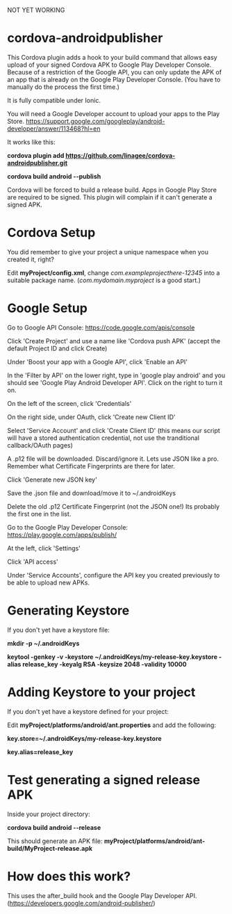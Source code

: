 NOT YET WORKING

cordova-androidpublisher
========================

This Cordova plugin adds a hook to your build command that allows easy upload of your signed Cordova APK to Google Play Developer Console. Because of a restriction of the Google API, you can only update the APK of an app that is already on the Google Play Developer Console. (You have to manually do the process the first time.)

It is fully compatible under Ionic.

You will need a Google Developer account to upload your apps to the Play Store. https://support.google.com/googleplay/android-developer/answer/113468?hl=en

It works like this:

**cordova plugin add https://github.com/linagee/cordova-androidpublisher.git**

**cordova build android --publish**

Cordova will be forced to build a release build. Apps in Google Play Store are required to be signed. This plugin will complain if it can't generate a signed APK.

Cordova Setup
=============

You did remember to give your project a unique namespace when you created it, right?

Edit **myProject/config.xml**, change _com.exampleprojecthere-12345_ into a suitable package name. (_com.mydomain.myproject_ is a good start.)

Google Setup
============

Go to Google API Console: https://code.google.com/apis/console

Click 'Create Project' and use a name like 'Cordova push APK' (accept the default Project ID and click Create)

Under 'Boost your app with a Google API', click 'Enable an API'

In the 'Filter by API' on the lower right, type in 'google play android' and you should see 'Google Play Android Developer API'. Click on the right to turn it on.

On the left of the screen, click 'Credentials'

On the right side, under OAuth, click 'Create new Client ID'

Select 'Service Account' and click 'Create Client ID' (this means our script will have a stored authentication credential, not use the tranditional callback/OAuth pages)

A .p12 file will be downloaded. Discard/ignore it. Lets use JSON like a pro. Remember what Certificate Fingerprints are there for later.

Click 'Generate new JSON key'

Save the .json file and download/move it to ~/.androidKeys

Delete the old .p12 Certificate Fingerprint (not the JSON one!) Its probably the first one in the list.

Go to the Google Play Developer Console: https://play.google.com/apps/publish/

At the left, click 'Settings'

Click 'API access'

Under 'Service Accounts', configure the API key you created previously to be able to upload new APKs.


Generating Keystore
===================

If you don't yet have a keystore file:

**mkdir -p ~/.androidKeys**

**keytool -genkey -v -keystore ~/.androidKeys/my-release-key.keystore -alias release_key -keyalg RSA -keysize 2048 -validity 10000**

Adding Keystore to your project
===============================

If you don't yet have a keystore defined for your project:

Edit **myProject/platforms/android/ant.properties** and add the following:

**key.store=~/.androidKeys/my-release-key.keystore**

**key.alias=release_key**

Test generating a signed release APK
====================================

Inside your project directory:

**cordova build android --release**

This should generate an APK file: **myProject/platforms/android/ant-build/MyProject-release.apk**


How does this work?
===================

This uses the after_build hook and the Google Play Developer API. (https://developers.google.com/android-publisher/)

